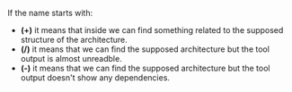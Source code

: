 If the name starts with:
+ **(+)** it means that inside we can find something related to the supposed structure of the architecture.
+ **(/)** it means that we can find the supposed architecture but the tool output is almost unreadble.
+ **(-)** it means that we can find the supposed architecture but the tool output doesn't show any dependencies.   